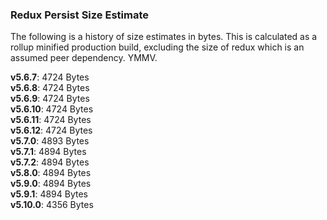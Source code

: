 ### Redux Persist Size Estimate
The following is a history of size estimates in bytes. This is calculated as a rollup minified production build, excluding the size of redux which is an assumed peer dependency. YMMV.

**v5.6.7**: 4724 Bytes  
**v5.6.8**: 4724 Bytes  
**v5.6.9**: 4724 Bytes  
**v5.6.10**: 4724 Bytes  
**v5.6.11**: 4724 Bytes  
**v5.6.12**: 4724 Bytes  
**v5.7.0**: 4893 Bytes  
**v5.7.1**: 4894 Bytes  
**v5.7.2**: 4894 Bytes  
**v5.8.0**: 4894 Bytes  
**v5.9.0**: 4894 Bytes  
**v5.9.1**: 4894 Bytes  
**v5.10.0**: 4356 Bytes  

